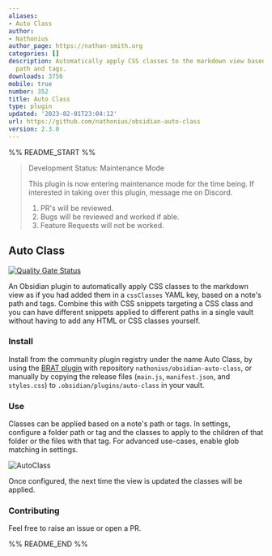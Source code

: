 ```yaml
---
aliases:
- Auto Class
author:
- Nathonius
author_page: https://nathan-smith.org
categories: []
description: Automatically apply CSS classes to the markdown view based on a note's
  path and tags.
downloads: 3756
mobile: true
number: 352
title: Auto Class
type: plugin
updated: '2023-02-01T23:04:12'
url: https://github.com/nathonius/obsidian-auto-class
version: 2.3.0
---
```


%% README_START %%

> Development Status: Maintenance Mode
>
> This plugin is now entering maintenance mode for the time being. If interested in taking over this plugin, message me on Discord.
> 
> 1. PR's will be reviewed.
> 2. Bugs will be reviewed and worked if able.
> 3. Feature Requests will not be worked.

## Auto Class

[![Quality Gate Status](https://sonarcloud.io/api/project_badges/measure?project=nathonius_obsidian-auto-class&metric=alert_status)](https://sonarcloud.io/summary/new_code?id=nathonius_obsidian-auto-class)

An Obsidian plugin to automatically apply CSS classes to the markdown view as if you had added them in a `cssClasses` YAML key, based on a note's path and tags. Combine this with CSS snippets targeting a CSS class and you can have different snippets applied to different paths in a single vault without having to add any HTML or CSS classes yourself.

### Install

Install from the community plugin registry under the name Auto Class, by using the [BRAT plugin](https://github.com/TfTHacker/obsidian42-brat) with repository `nathonius/obsidian-auto-class`, or manually by copying the release files (`main.js`, `manifest.json`, and `styles.css`) to `.obsidian/plugins/auto-class` in your vault.

### Use

Classes can be applied based on a note's path or tags. In settings, configure a folder path or tag and the classes to apply to the children of that folder or the files with that tag. For advanced use-cases, enable glob matching in settings.

![AutoClass](https://raw.githubusercontent.com/nathonius/obsidian-auto-class/HEAD/doc/screenshot.png)

Once configured, the next time the view is updated the classes will be applied.

### Contributing

Feel free to raise an issue or open a PR.


%% README_END %%